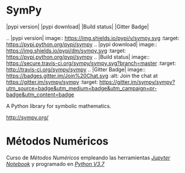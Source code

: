 SymPy
=====

|pypi version| |pypi download| |Build status| |Gitter Badge|

.. |pypi version| image:: https://img.shields.io/pypi/v/sympy.svg
   :target: https://pypi.python.org/pypi/sympy
.. |pypi download| image:: https://img.shields.io/pypi/dm/sympy.svg
   :target: https://pypi.python.org/pypi/sympy
.. |Build status| image:: https://secure.travis-ci.org/sympy/sympy.svg?branch=master
   :target: http://travis-ci.org/sympy/sympy
.. |Gitter Badge| image:: https://badges.gitter.im/Join%20Chat.svg
   :alt: Join the chat at https://gitter.im/sympy/sympy
   :target: https://gitter.im/sympy/sympy?utm_source=badge&utm_medium=badge&utm_campaign=pr-badge&utm_content=badge

A Python library for symbolic mathematics.

http://sympy.org/

# Métodos Numéricos

Curso de *Métodos Numéricos* empleando las herramientas *[Jupyter Notebook](http://jupyter.org/ "Jupyter Notebook's home page")* y programado en *[Python V3.7](https://www.python.org/ "Python's home page")*
